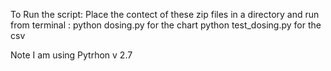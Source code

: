 To Run the script:
Place the contect of these zip files in a directory
and run from terminal : python dosing.py for the chart
python test_dosing.py for the csv

Note I am using Pytrhon v 2.7
